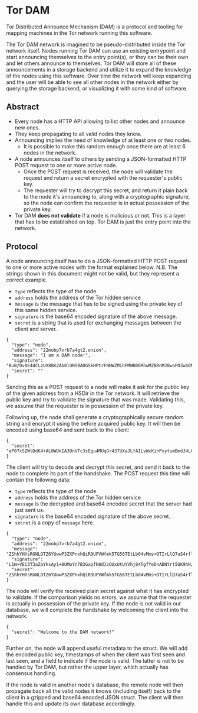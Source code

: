 Tor DAM
=======


Tor Distributed Announce Mechanism (DAM) is a protocol and tooling for
mapping machines in the Tor network running this software.

The Tor DAM network is imagined to be pseudo-distributed inside the Tor
network itself. Nodes running Tor DAM can use an existing entrypoint and
start announcing themselves to the entry point(s), or they can be their
own and let others announce to themselves. Tor DAM will store all of
these announcements in a storage backend and utilize it to expand the
knowledge of the nodes using this software. Over time the network will
keep expanding and the user will be able to see all other nodes in the
network either by querying the storage backend, or visualizing it with
some kind of software.


Abstract
--------

* Every node has a HTTP API allowing to list other nodes and announce
  new ones.
* They keep propagating to all valid nodes they know.
* Announcing implies the need of knowledge of at least one or two nodes.
  * It is possible to make this random enough once there are at least 6
    nodes in the network.
* A node announces itself to others by sending a JSON-formatted HTTP
  POST request to one or more active node.
  * Once the POST request is received, the node will validate the
    request and return a secret encrypted with the requester's public
    key.
  * The requester will try to decrypt this secret, and return it plain
    back to the node it's announcing to, along with a cryptographic
    signature, so the node can confirm the requester is in actual
    possession of the private key.
* Tor DAM **does not validate** if a node is malicious or not. This is a
  layer that has to be established on top. Tor DAM is just the entry
  point into the network.


Protocol
--------

A node announcing itself has to do a JSON-formatted HTTP POST request to
one or more active nodes with the format explained below.  N.B. The
strings shown in this document might not be valid, but they represent a
correct example.

* `type` reflects the type of the node
* `address` holds the address of the Tor hidden service
* `message` is the message that has to be signed using the private key
  of this same hidden service.
* `signature` is the base64 encoded signature of the above message.
* `secret` is a string that is used for exchanging messages between the
  client and server.


```
{
  "type": "node",
  "address": "22mobp7vrb7a4gt2.onion",
  "message": "I am a DAM node!",
  "signature": "BuB/Dv8E44CLzUX88K2Ab0lUNS9A0GSkHPtrFNNWZMihPMWN0ORhwMZBRnMJ8woPO3wSONBvEvaCXA2hvsVrUJTa+hnevQNyQXCRhdTVVuVXEpjyFzkMamxb6InrGqbsGGkEUqGMSr9aaQ85N02MMrM6T6JuyqSSssFg2xuO+P4=",
  "secret": ""
}
```

Sending this as a POST request to a node will make it ask for the public
key of the given address from a HSDir in the Tor network. It will
retrieve the public key and try to validate the signature that was made.
Validating this, we assume that the requester is in possession of the
private key.

Following up, the node shall generate a cryptographically secure random
string and encrypt it using the before acquired public key. It will then
be encoded using base64 and sent back to the client:


```
{
  "secret": "eP07xSZWlDdK4+AL0WUkIA3OnVTc3sEgu4MUqGr43TUXaJLfAILvWxKihPxytumBmdJ4LC45LsrdDuhmUSmZZMJxxiLmB4Gf3zoWa1DmStdc147VsGpexY05jaJUZlbmG0kkTFdPmdcKNbis5xfRn8Duo1e5bOPj41lIopwiil0="
}
```

The client will try to decode and decrypt this secret, and send it back
to the node to complete its part of the handshake. The POST request this
time will contain the following data:
* `type` reflects the type of the node
* `address` holds the address of the Tor hidden service
* `message` is the decrypted and base64 encoded secret that the server
  had just sent us.
* `signature` is the base64 encoded signature of the above secret.
* `secret` is a copy of `message` here.


```
{
  "type": "node",
  "address": "22mobp7vrb7a4gt2.onion",
  "message": "ZShhYHYsRGNLOTZ6YUwwP3ZXPnxhQiR9UFVWfmk5TG56TEtLb04vMms+OTIrLlQ7aS4rflR3V041RG5Je0tnYw==",
  "signature": "L1N+VEi3T3aZaYksAy1+0UMoYn7B3Gapfk0dJzOUxUtUYVhj84TgfYeDnADNYrt5UK9hN/lCTIhsM6zPO7mSjQI43l3dKvMIikqQDwNey/XaokyPI4/oKrMoGQnu8E8UmHmI1pFvwdO5EQQaKbi90qWNj93KB/NlTwqD9Ir4blY=",
  "secret": "ZShhYHYsRGNLOTZ6YUwwP3ZXPnxhQiR9UFVWfmk5TG56TEtLb04vMms+OTIrLlQ7aS4rflR3V041RG5Je0tnYw=="
}
```

The node will verify the received plain secret against what it has
encrypted to validate. If the comparison yields no errors, we assume
that the requester is actually in possession of the private key. If the
node is not valid in our database, we will complete the handshake by
welcoming the client into the network:


```
{
  "secret": "Welcome to the DAM network!"
}
```

Further on, the node will append useful metadata to the struct.  We will
add the encoded public key, timestamps of when the client was first seen
and last seen, and a field to indicate if the node is valid.  The latter
is not to be handled by Tor DAM, but rather the upper layer, which
actually has consensus handling.

If the node is valid in another node's database, the remote node will
then propagate back all the valid nodes it knows (including itself) back
to the client in a gzipped and base64 encoded JSON struct. The client
will then handle this and update its own database accordingly.
